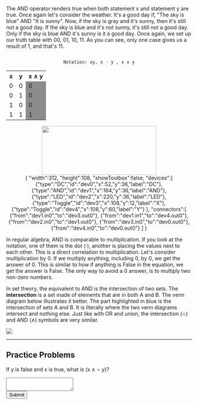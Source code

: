 The AND operator renders true when both statement x and statement y are
true. Once again let's consider the weather. It's a good day if, "The
sky is blue" AND "It is sunny". Now, if the sky is gray and it's sunny,
then it's still not a good day. If the sky is blue and it's not sunny,
it's still not a good day. Only if the sky is blue AND it's sunny is it
a good day. Once again, we set up our truth table with 00, 01, 10, 11.
As you can see, only one case gives us a result of 1, and that's 11.

<center>
<code>
Notation: xy, x &#183; y , x &#8743; y
</code>
<div class="container">
<table>
<tr>
<th id="b2t"><b>x</b></th>
<th id="b2t"><b>y</b></th>
<th id="b2t"><b>x &#8743; y</b></th>
</tr>
<tr>
<td id="b2t">0</th>
<td id="b2t">0</th>
<td id="b2t" style="background-color: rgb(140,140,140)">0</th>
</tr>
<tr>
<td id="b2t">0</th>
<td id="b2t">1</th>
<td id="b2t" style="background-color: rgb(140,140,140)">0</th>
</tr>
<tr>
<td id="b2t">1</th>
<td id="b2t">0</th>
<td id="b2t" style="background-color: rgb(140,140,140)">0</th>
</tr>
<tr>
<td id="b2t">1</th>
<td id="b2t">1</th>
<td id="b2t" style="background-color: rgb(140,140,140)">1</th>
</tr>
</table>
<div class="container2">
<img src="booleanalgebra/imgs/and.png" style="width: 310px; height: 132px">
<div class="simcir">
{
"width":312,
"height":108,
"showToolbox":false,
"devices":[
{"type":"DC","id":"dev0","x":52,"y":36,"label":"DC"},
{"type":"AND","id":"dev1","x":164,"y":36,"label":"AND"},
{"type":"LED","id":"dev2","x":220,"y":36,"label":"LED"},
{"type":"Toggle","id":"dev3","x":108,"y":12,"label":"X"},
{"type":"Toggle","id":"dev4","x":108,"y":60,"label":"Y"}
],
"connectors":[
{"from":"dev1.in0","to":"dev3.out0"},
{"from":"dev1.in1","to":"dev4.out0"},
{"from":"dev2.in0","to":"dev1.out0"},
{"from":"dev3.in0","to":"dev0.out0"},
{"from":"dev4.in0","to":"dev0.out0"}
]
}
</div>
</div>
</div>
</center>

In regular algebra, AND is comparable to multiplication. If you look at
the notation, one of them is the dot (·), another is placing the values
next to each other. This is a direct correlation to multiplication.
Let's consider multiplication by 0. If we multiply anything, including
0, by 0, we get the answer of 0. This is similar to how if anything is
False in the equation, we get the answer is False. The only way to avoid
a 0 answer, is to multiply two non-zero numbers.

In set theory, the equivalent to AND is the intersection of two sets.
The **intersection** is a set made of elements that are in both A and B.
The venn diagram below illustrates it better. The part highlighted in
blue is the intersection of sets A and B. It is literally where the two
venn diagrams intersect and nothing else. Just like with OR and union,
the intersection (∩) and AND (∧) symbols are very similar.

![](booleanalgebra/imgs/intersection.png)

---

## Practice Problems

If y is false and x is true, what is (x &#8743; &#172; y)?

<textarea id="andq1"></textarea>
<br>
<button onclick="andq1Submit()">Submit</button>

